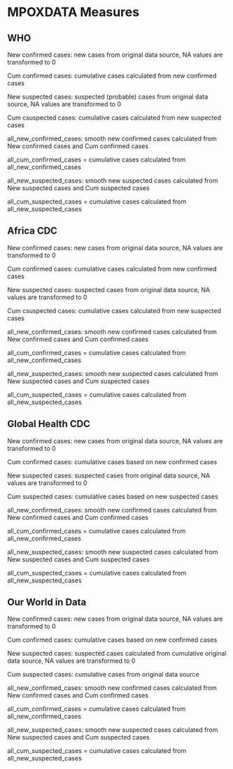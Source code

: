# MPOXDATA Measures

## WHO

New confirmed cases: new cases from original data source, NA values are transformed to 0

Cum confirmed cases: cumulative cases calculated from new confirmed cases

New suspected cases: suspected (probable) cases from original data source, NA values are transformed to 0

Cum csuspected cases: cumulative cases calculated from new suspected cases

all_new_confirmed_cases: smooth new confirmed cases calculated from New confirmed cases and Cum confirmed cases

all_cum_confirmed_cases = cumulative cases calculated from all_new_confirmed_cases

all_new_suspected_cases: smooth new suspected cases calculated from New suspected cases and Cum suspected cases

all_cum_suspected_cases = cumulative cases calculated from all_new_suspected_cases


## Africa CDC

New confirmed cases: new cases from original data source, NA values are transformed to 0

Cum confirmed cases: cumulative cases calculated from new confirmed cases

New suspected cases: suspected cases from original data source, NA values are transformed to 0

Cum csuspected cases: cumulative cases calculated from new suspected cases

all_new_confirmed_cases: smooth new confirmed cases calculated from New confirmed cases and Cum confirmed cases

all_cum_confirmed_cases = cumulative cases calculated from all_new_confirmed_cases

all_new_suspected_cases: smooth new suspected cases calculated from New suspected cases and Cum suspected cases

all_cum_suspected_cases = cumulative cases calculated from all_new_suspected_cases


## Global Health CDC

New confirmed cases: new cases from original data source, NA values are transformed to 0

Cum confirmed cases: cumulative cases based on new confirmed cases

New suspected cases: suspected cases from original data source, NA values are transformed to 0

Cum suspected cases: cumulative cases based on new suspected cases

all_new_confirmed_cases: smooth new confirmed cases calculated from New confirmed cases and Cum confirmed cases

all_cum_confirmed_cases = cumulative cases calculated from all_new_confirmed_cases

all_new_suspected_cases: smooth new suspected cases calculated from New suspected cases and Cum suspected cases

all_cum_suspected_cases = cumulative cases calculated from all_new_suspected_cases


## Our World in Data

New confirmed cases: new cases from original data source, NA values are transformed to 0

Cum confirmed cases: cumulative cases based on new confirmed cases

New suspected cases: suspected cases calculated from cumulative original data source, NA values are transformed to 0

Cum suspected cases: cumulative cases from original data source

all_new_confirmed_cases: smooth new confirmed cases calculated from New confirmed cases and Cum confirmed cases

all_cum_confirmed_cases = cumulative cases calculated from all_new_confirmed_cases

all_new_suspected_cases: smooth new suspected cases calculated from New suspected cases and Cum suspected cases

all_cum_suspected_cases = cumulative cases calculated from all_new_suspected_cases
